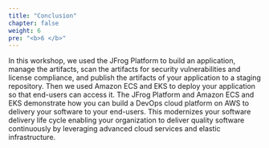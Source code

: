 ```yaml
---
title: "Conclusion"
chapter: false
weight: 6
pre: "<b>6 </b>"
---
```


In this workshop, we used the JFrog Platform to build an application, manage the artifacts, scan the artifacts for security vulnerabilities and license compliance, and publish the artifacts of your application to a staging repository. Then we used Amazon ECS and EKS to deploy your application so that end-users can access it. 
The JFrog Platform and Amazon ECS and EKS demonstrate how you can build a DevOps cloud platform on AWS to delivery your software to your end-users. This modernizes your software delivery life cycle enabling your organization to deliver quality software continuously by leveraging advanced cloud services and elastic infrastructure.
